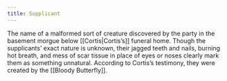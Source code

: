 ```yaml
---
title: Supplicant
---
```


The name of a malformed sort of creature discovered by the party in the basement morgue below [[Cortis|Cortis’s]] funeral home. Though the supplicants’ exact nature is unknown, their jagged teeth and nails, burning hot breath, and mess of scar tissue in place of eyes or noses clearly mark them as something unnatural. According to Cortis’s testimony, they were created by the [[Bloody Butterfly]].